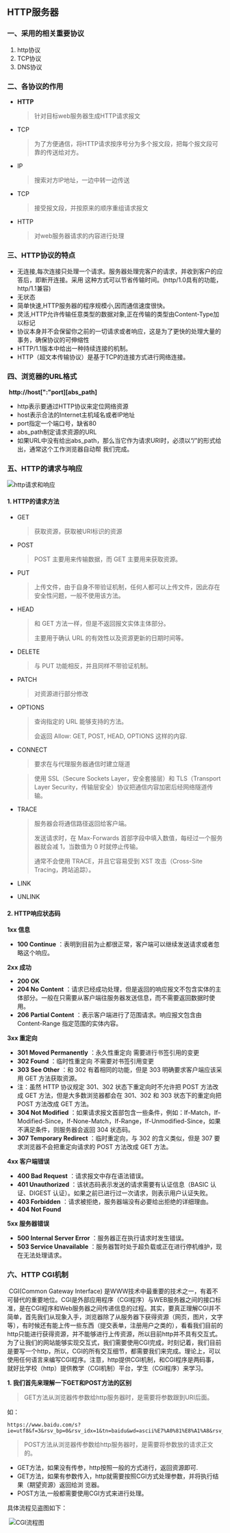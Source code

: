 ## HTTP服务器

### 一、采用的相关重要协议

1. http协议  
2. TCP协议 
3. DNS协议

### 二、各协议的作用

- **HTTP**

  > 针对目标web服务器生成HTTP请求报文

- TCP

  > 为了方便通信，将HTTP请求按序号分为多个报文段，把每个报文段可靠的传送给对方。

- IP

  > 搜索对方IP地址，一边中转一边传送

- TCP

  > 接受报文段，并按原来的顺序重组请求报文

- HTTP

  > 对web服务器请求的内容进行处理

### 三、HTTP协议的特点

- 无连接,每次连接只处理一个请求。服务器处理完客户的请求，并收到客户的应答后，即断开连接。采用
  这种方式可以节省传输时间。(http/1.0具有的功能，http/1.1兼容)
- 无状态
- 简单快速,HTTP服务器的程序规模小,因而通信速度很快。
- 灵活,HTTP允许传输任意类型的数据对象,正在传输的类型由Content-Type加以标记
- 协议本身并不会保留你之前的一切请求或者响应，这是为了更快的处理大量的事务，确保协议的可伸缩性
- HTTP/1.1版本中给出一种持续连接的机制。
- HTTP（超文本传输协议）是基于TCP的连接方式进行网络连接。

### 四、浏览器的URL格式

​	**http://host[":"port][abs_path]**

- http表示要通过HTTP协议来定位网络资源
- host表示合法的Internet主机域名或者IP地址
- port指定一个端口号，缺省80
- abs_path制定请求资源的URL
- 如果URL中没有给出abs_path，那么当它作为请求URI时，必须以“/”的形式给出，通常这个工作浏览器自动帮
  我们完成。

### 五、HTTP的请求与响应

![http请求和响应](/home/kaikai/Pictures/markimg/http请求和响应.png)



#### 1. HTTP的请求方法

- GET

  > 获取资源，获取被URI标识的资源

- POST

  > POST 主要用来传输数据，而 GET 主要用来获取资源。

- PUT

  > 上传文件，由于自身不带验证机制，任何人都可以上传文件，因此存在安全性问题，一般不使用该方法。

- HEAD

  > 和 GET 方法一样，但是不返回报文实体主体部分。
  >
  > 主要用于确认 URL 的有效性以及资源更新的日期时间等。

- DELETE

  > 与 PUT 功能相反，并且同样不带验证机制。

- PATCH

  > 对资源进行部分修改

- OPTIONS

  > 查询指定的 URL 能够支持的方法。
  >
  > 会返回 Allow: GET, POST, HEAD, OPTIONS 这样的内容.

- CONNECT

  > 要求在与代理服务器通信时建立隧道

  > 使用 SSL（Secure Sockets Layer，安全套接层）和 TLS（Transport Layer Security，传输层安全）协议把通信内容加密后经网络隧道传输。

- TRACE

  > 服务器会将通信路径返回给客户端。
  >
  > 发送请求时，在 Max-Forwards 首部字段中填入数值，每经过一个服务器就会减 1，当数值为 0 时就停止传输。
  >
  > 通常不会使用 TRACE，并且它容易受到 XST 攻击（Cross-Site Tracing，跨站追踪）。

- LINK

- UNLINK



#### 2. HTTP响应状态码

**1xx 信息**

- **100 Continue** ：表明到目前为止都很正常，客户端可以继续发送请求或者忽略这个响应。

**2xx 成功**

- **200 OK**
- **204 No Content** ：请求已经成功处理，但是返回的响应报文不包含实体的主体部分。一般在只需要从客户端往服务器发送信息，而不需要返回数据时使用。
- **206 Partial Content** ：表示客户端进行了范围请求。响应报文包含由 Content-Range 指定范围的实体内容。

**3xx 重定向**

- **301 Moved Permanently** ：永久性重定向  需要进行书签引用的变更
- **302 Found** ：临时性重定向 不需要对书签引用变更
- **303 See Other** ：和 302 有着相同的功能，但是 303 明确要求客户端应该采用 GET 方法获取资源。
- 注：虽然 HTTP 协议规定 301、302 状态下重定向时不允许把 POST 方法改成 GET 方法，但是大多数浏览器都会在 301、302 和 303 状态下的重定向把 POST 方法改成 GET 方法。
- **304 Not Modified** ：如果请求报文首部包含一些条件，例如：If-Match，If-Modified-Since，If-None-Match，If-Range，If-Unmodified-Since，如果不满足条件，则服务器会返回 304 状态码。
- **307 Temporary Redirect** ：临时重定向，与 302 的含义类似，但是 307 要求浏览器不会把重定向请求的 POST 方法改成 GET 方法。

**4xx 客户端错误**

- **400 Bad Request** ：请求报文中存在语法错误。
- **401 Unauthorized** ：该状态码表示发送的请求需要有认证信息（BASIC 认证、DIGEST 认证）。如果之前已进行过一次请求，则表示用户认证失败。
- **403 Forbidden** ：请求被拒绝，服务器端没有必要给出拒绝的详细理由。
- **404 Not Found**

**5xx 服务器错误**

- **500 Internal Server Error** ：服务器正在执行请求时发生错误。
- **503 Service Unavailable** ：服务器暂时处于超负载或正在进行停机维护，现在无法处理请求。



### 六、HTTP CGI机制

​	CGI(Common Gateway Interface) 是WWW技术中最重要的技术之一，有着不可替代的重要地位。CGI是外部应用程序（CGI程序）与WEB服务器之间的接口标准，是在CGI程序和Web服务器之间传递信息的过程。其实，要真正理解CGI并不简单，首先我们从现象入手，浏览器除了从服务器下获得资源（网页，图片，文字等），有时候还有能上传一些东西（提交表单，注册用户之类的），看看我们目前的http只能进行获得资源，并不能够进行上传资源，所以目前http并不具有交互式。为了让我们的网站能够实现交互式，我们需要使用CGI完成，时刻记着，我们目前是要写一个http，所以，CGI的所有交互细节，都需要我们来完成。
​	理论上，可以使用任何语言来编写CGI程序。注意，http提供CGI机制，和CGI程序是两码事，就好比学校（http）提供教学（CGI机制）平台，学生（CGI程序）来学习。

**1. 我们首先来理解一下GET和POST方法的区别**

> GET方法从浏览器传参数给http服务器时，是需要将参数跟到URI后面。

如：

```
https://www.baidu.com/s?
ie=utf8&f=3&rsv_bp=0&rsv_idx=1&tn=baidu&wd=ascii%E7%A0%81%E8%A1%A8&rsv_pq=c3b36e65000029a8&rsv_t=8c2a6N4WqJp6pn8wSPmrfETVJGIgC9hW6F041xz47x0FaHjFC3UE2gh9Ofk&rqlang=cn&rsv_enter=1&rsv_sug3=2&rsv_sug1=1&rsv_sug7=100&rsv_sug2=1&prefixsug=as&rsp=0&inputT=2214&rsv_sug4=2214
```

> POST方法从浏览器传参数给http服务器时，是需要将参数放的请求正文的。



- GET方法，如果没有传参，http按照一般的方式进行，返回资源即可.
- GET方法，如果有参数传入，http就需要按照CGI方式处理参数，并将执行结果（期望资源）返回给浏
  览器。
- POST方法,一般都需要使用CGI方式来进行处理。



具体流程见盗图如下：

​	![CGI流程图](/home/kaikai/Pictures/markimg/cgi流程.png)

